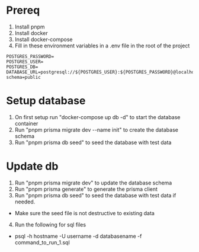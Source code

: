 # Prereq

1. Install pnpm
2. Install docker
3. Install docker-compose
4. Fill in these environment variables in a .env file in the root of the project

```
POSTGRES_PASSWORD=
POSTGRES_USER=
POSTGRES_DB=
DATABASE_URL=postgresql://${POSTGRES_USER}:${POSTGRES_PASSWORD}@localhost:5432/${POSTGRES_DB}?schema=public
```

# Setup database

1. On first setup run "docker-compose up db -d" to start the database container
2. Run "pnpm prisma migrate dev --name init" to create the database schema
3. Run "pnpm prisma db seed" to seed the database with test data

# Update db

1. Run "pnpm prisma migrate dev" to update the database schema
2. Run "pnpm prisma generate" to generate the prisma client
3. Run "pnpm prisma db seed" to seed the database with test data if needed.
  - Make sure the seed file is not destructive to existing data
4. Run the following for sql files
  - psql -h hostname -U username -d databasename -f command_to_run_1.sql
